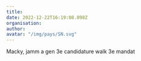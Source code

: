 ```yaml
---
title: 
date: 2022-12-22T16:19:08.098Z
organisation: 
author: 
avatar: "/img/pays/SN.svg"
---
```


Macky, jamm a gen 3e candidature walk 3e mandat